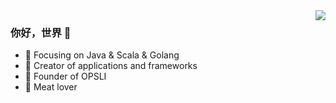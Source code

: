 <a href="https://github.com/hiparker" target="_blank">
<img align="right" src="https://github-readme-stats.vercel.app/api?username=hiparker&show_icons=true&icon_color=CE1D2D&text_color=718096&bg_color=00000000&hide_title=true&hide_border=true" />
</a>

### 你好，世界 👋

- :orange_book: Focusing on Java & Scala & Golang
- :hammer: Creator of applications and frameworks
- :ram: Founder of OPSLI
- :meat_on_bone: Meat lover
